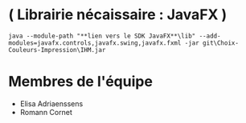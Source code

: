 # ( Librairie nécaissaire : JavaFX )

```
java --module-path "**lien vers le SDK JavaFX**\lib" --add-modules=javafx.controls,javafx.swing,javafx.fxml -jar git\Choix-Couleurs-Impression\IHM.jar
```


# Membres de l'équipe

 - Elisa Adriaenssens
 - Romann Cornet
